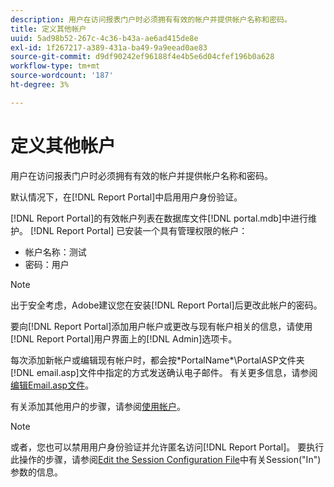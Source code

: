 ```yaml
---
description: 用户在访问报表门户时必须拥有有效的帐户并提供帐户名称和密码。
title: 定义其他帐户
uuid: 5ad98b52-267c-4c36-b43a-ae6ad415de8e
exl-id: 1f267217-a389-431a-ba49-9a9eead0ae83
source-git-commit: d9df90242ef96188f4e4b5e6d04cfef196b0a628
workflow-type: tm+mt
source-wordcount: '187'
ht-degree: 3%

---
```


# 定义其他帐户

用户在访问报表门户时必须拥有有效的帐户并提供帐户名称和密码。

默认情况下，在[!DNL Report Portal]中启用用户身份验证。

[!DNL Report Portal]的有效帐户列表在数据库文件[!DNL portal.mdb]中进行维护。 [!DNL Report Portal] 已安装一个具有管理权限的帐户：

* 帐户名称：测试
* 密码：用户

>[!NOTE]
>
>出于安全考虑，Adobe建议您在安装[!DNL Report Portal]后更改此帐户的密码。

要向[!DNL Report Portal]添加用户帐户或更改与现有帐户相关的信息，请使用[!DNL Report Portal]用户界面上的[!DNL Admin]选项卡。

每次添加新帐户或编辑现有帐户时，都会按\*PortalName*\PortalASP文件夹[!DNL email.asp]文件中指定的方式发送确认电子邮件。 有关更多信息，请参阅[编辑Email.asp文件](../../../home/c-rpt-oview/c-install-rpt-port/t-email-file.md#task-d9f4f306d38e435aa7effab3d94f690b)。

有关添加其他用户的步骤，请参阅[使用帐户](../../../home/c-rpt-oview/c-admin-rpt/c-work-accts/c-work-accts.md#concept-c933a1940bda4a3489d61d8af315e45d)。

>[!NOTE]
>
>或者，您也可以禁用用户身份验证并允许匿名访问[!DNL Report Portal]。 要执行此操作的步骤，请参阅[Edit the Session Configuration File](../../../home/c-rpt-oview/c-install-rpt-port/t-edit-sess-config-file.md#task-cf11c3a780bd4936afd3f64a6b30afc7)中有关Session(&quot;In&quot;)参数的信息。

